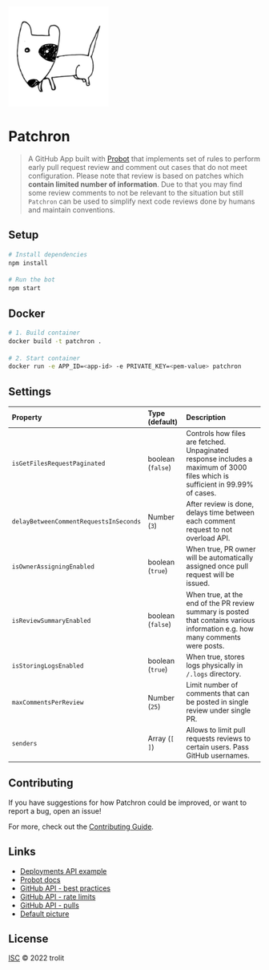 <img src="https://github.com/trolit/Patchron/blob/master/picture.jpg" alt="Patchron image" height="200"/>

# Patchron

> A GitHub App built with [Probot](https://github.com/probot/probot) that implements set of rules to perform early pull request review and comment out cases that do not meet configuration. Please note that review is based on patches which **contain limited number of information**. Due to that you may find some review comments to not be relevant to the situation but still `Patchron` can be used to simplify next code reviews done by humans and maintain conventions.

## Setup

```sh
# Install dependencies
npm install

# Run the bot
npm start
```

## Docker

```sh
# 1. Build container
docker build -t patchron .

# 2. Start container
docker run -e APP_ID=<app-id> -e PRIVATE_KEY=<pem-value> patchron
```

## Settings

| Property                               | Type (default)        | Description                                                                                                                   |
| :------------------------------------- | :-------------------- | :---------------------------------------------------------------------------------------------------------------------------- |
| `isGetFilesRequestPaginated`           | boolean (`false`)     | Controls how files are fetched. Unpaginated response includes a maximum of 3000 files which is sufficient in 99.99% of cases. |
| `delayBetweenCommentRequestsInSeconds` | Number (`3`)          | After review is done, delays time between each comment request to not overload API.                                           |
| `isOwnerAssigningEnabled`              | boolean (`true`)      | When true, PR owner will be automatically assigned once pull request will be issued.                                          |
| `isReviewSummaryEnabled`               | boolean (`false`)     | When true, at the end of the PR review summary is posted that contains various information e.g. how many comments were posts. |
| `isStoringLogsEnabled`                 | boolean (`true`)      | When true, stores logs physically in `/.logs` directory.                                                                      |
| `maxCommentsPerReview`                 | Number (`25`)         | Limit number of comments that can be posted in single review under single PR.                                                 |
| `senders`                              | Array<string> (`[ ]`) | Allows to limit pull requests reviews to certain users. Pass GitHub usernames.                                                |

## Contributing

If you have suggestions for how Patchron could be improved, or want to report a bug, open an issue!

For more, check out the [Contributing Guide](CONTRIBUTING.md).

## Links

-   [Deployments API example](https://developer.github.com/v3/repos/deployments/)
-   [Probot docs](https://probot.github.io/docs/)
-   [GitHub API - best practices](https://docs.github.com/en/rest/guides/best-practices-for-integrators)
-   [GitHub API - rate limits](https://docs.github.com/en/developers/apps/building-github-apps/rate-limits-for-github-apps)
-   [GitHub API - pulls](https://docs.github.com/en/rest/reference/pulls)
-   [Default picture](https://pixabay.com/vectors/dog-pet-hound-black-eye-animal-151123/)

## License

[ISC](LICENSE) © 2022 trolit
